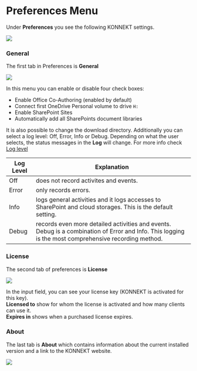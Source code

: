 # Preferences Menu

Under **Preferences** you see the following KONNEKT settings.

![](<../../.gitbook/assets/2022-08-02 15\_12\_19-Window.png>)

### General

The first tab in Preferences is **General**

![](<../../.gitbook/assets/2022-07-22 11\_26\_40-Windows Sandbox.png>)

In this menu you can enable or disable four check boxes:

* Enable Office Co-Authoring (enabled by default)
* Connect first OneDrive Personal volume to drive `H:`
* Enable SharePoint Sites
* Automatically add all SharePoints document libraries

It is also possible to change the download directory. Additionally you can select a log level: Off, Error, Info or Debug. Depending on what the user selects, the status messages in the **Log** will change. For more info check [Log level](../configuration/system-settings/logging.md)

| Log Level | Explanation                                                                                                                                          |
| --------- | ---------------------------------------------------------------------------------------------------------------------------------------------------- |
| Off       | does not record activites and events.                                                                                                                |
| Error     | only records errors.                                                                                                                                 |
| Info      | logs general activities and it logs accesses to SharePoint and cloud storages. This is the default setting.                                          |
| Debug     | records even more detailed activities and events. Debug is a combination of Error and Info. This logging is the most comprehensive recording method. |

### License

The second tab of preferences is **License**

![](<../../.gitbook/assets/2022-07-22 11\_28\_34-Windows Sandbox.png>)

In the input field, you can see your license key (KONNEKT is activated for this key).\
**Licensed to** show for whom the license is activated and how many clients can use it.\
**Expires in** shows when a purchased license expires.

### About

The last tab is **About** which contains information about the current installed version and a link to the KONNEKT website.

![](<../../.gitbook/assets/2022-07-22 11\_29\_43-Windows Sandbox.png>)
